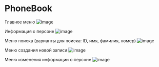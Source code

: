 # PhoneBook

Главное меню
![image](https://github.com/gippster/PhoneBook/assets/125212736/5f70e3cb-f88e-4e99-8d5f-26eb1432a685)

Информация о персоне
![image](https://github.com/gippster/PhoneBook/assets/125212736/44d16440-f451-4798-80dd-a9793e5079cd)

Меню поиска (варианты для поиска: ID, имя, фамилия, номер)
![image](https://github.com/gippster/PhoneBook/assets/125212736/7a6fcf15-d610-4a6b-a582-c46ef07e000d)

Меню создания новой записи
![image](https://github.com/gippster/PhoneBook/assets/125212736/d5a2faff-2458-4645-b868-56cf8b0fb6b3)

Меню изменения информации о персоне
![image](https://github.com/gippster/PhoneBook/assets/125212736/5bbfea17-79fd-4947-bf00-a2fd769c7099)

